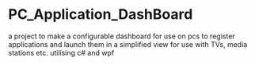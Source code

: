 # PC_Application_DashBoard
a project to make a configurable dashboard for use on pcs to register applications 
and launch them in a simplified view for use with TVs, media stations etc. utilising c# and wpf
